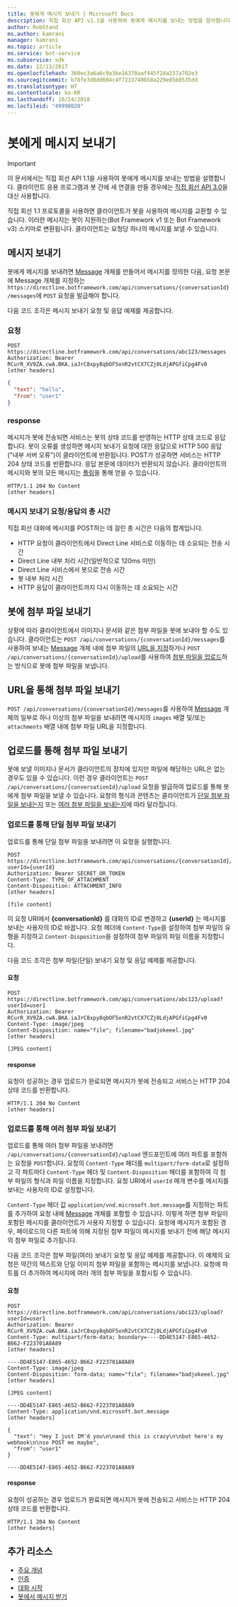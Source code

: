```yaml
---
title: 봇에게 메시지 보내기 | Microsoft Docs
description: 직접 회선 API v1.1을 사용하여 봇에게 메시지를 보내는 방법을 알아봅니다.
author: RobStand
ms.author: kamrani
manager: kamrani
ms.topic: article
ms.service: bot-service
ms.subservice: sdk
ms.date: 12/13/2017
ms.openlocfilehash: 360ec3a6a6c9a3be16370aaf445f24a237a702e3
ms.sourcegitcommit: b78fe3d8dd604c4f7233740658a229e85b8535dd
ms.translationtype: HT
ms.contentlocale: ko-KR
ms.lasthandoff: 10/24/2018
ms.locfileid: "49998020"
---
```

# <a name="send-a-message-to-the-bot"></a>봇에게 메시지 보내기

> [!IMPORTANT]
> 이 문서에서는 직접 회선 API 1.1을 사용하여 봇에게 메시지를 보내는 방법을 설명합니다. 클라이언트 응용 프로그램과 봇 간에 새 연결을 만들 경우에는 [직접 회선 API 3.0](bot-framework-rest-direct-line-3-0-send-activity.md)을 대신 사용합니다.

직접 회선 1.1 프로토콜을 사용하면 클라이언트가 봇을 사용하여 메시지를 교환할 수 있습니다. 이러한 메시지는 봇이 지원하는(Bot Framework v1 또는 Bot Framework v3) 스키마로 변환됩니다. 클라이언트는 요청당 하나의 메시지를 보낼 수 있습니다. 

## <a name="send-a-message"></a>메시지 보내기

봇에게 메시지를 보내려면 [Message](bot-framework-rest-direct-line-1-1-api-reference.md#message-object) 개체를 만들어서 메시지를 정의한 다음, 요청 본문에 Message 개체를 지정하는 `https://directline.botframework.com/api/conversations/{conversationId}/messages`에 `POST` 요청을 발급해야 합니다.

다음 코드 조각은 메시지 보내기 요청 및 응답 예제를 제공합니다.

### <a name="request"></a>요청

```http
POST https://directline.botframework.com/api/conversations/abc123/messages
Authorization: Bearer RCurR_XV9ZA.cwA.BKA.iaJrC8xpy8qbOF5xnR2vtCX7CZj0LdjAPGfiCpg4Fv0
[other headers]
```

```json
{
  "text": "hello",
  "from": "user1"
}
```

### <a name="response"></a>response

메시지가 봇에 전송되면 서비스는 봇의 상태 코드를 반영하는 HTTP 상태 코드로 응답합니다. 봇이 오류를 생성하면 메시지 보내기 요청에 대한 응답으로 HTTP 500 응답("내부 서버 오류")이 클라이언트에 반환됩니다. POST가 성공하면 서비스는 HTTP 204 상태 코드를 반환합니다. 응답 본문에 데이터가 반환되지 않습니다. 클라이언트의 메시지와 봇의 모든 메시지는 [폴링](bot-framework-rest-direct-line-1-1-receive-messages.md)을 통해 얻을 수 있습니다. 

```http
HTTP/1.1 204 No Content
[other headers]
```

### <a name="total-time-for-the-send-message-requestresponse"></a>메시지 보내기 요청/응답의 총 시간

직접 회선 대화에 메시지를 POST하는 데 걸린 총 시간은 다음의 합계입니다.

- HTTP 요청이 클라이언트에서 Direct Line 서비스로 이동하는 데 소요되는 전송 시간
- Direct Line 내부 처리 시간(일반적으로 120ms 미만)
- Direct Line 서비스에서 봇으로 전송 시간
- 봇 내부 처리 시간
- HTTP 응답이 클라이언트까지 다시 이동하는 데 소요되는 시간

## <a name="send-attachments-to-the-bot"></a>봇에 첨부 파일 보내기

상황에 따라 클라이언트에서 이미지나 문서와 같은 첨부 파일을 봇에 보내야 할 수도 있습니다. 클라이언트는 `POST /api/conversations/{conversationId}/messages`를 사용하여 보내는 [Message](bot-framework-rest-direct-line-1-1-api-reference.md#message-object) 개체 내에 첨부 파일의 [URL을 지정](#send-by-url)하거나 `POST /api/conversations/{conversationId}/upload`를 사용하여 [첨부 파일을 업로드](#upload-attachments)하는 방식으로 봇에 첨부 파일을 보냅니다.

## <a id="send-by-url"></a> URL을 통해 첨부 파일 보내기

`POST /api/conversations/{conversationId}/messages`를 사용하여 [Message](bot-framework-rest-direct-line-1-1-api-reference.md#message-object) 개체의 일부로 하나 이상의 첨부 파일을 보내려면 메시지의 `images` 배열 및/또는 `attachments` 배열 내에 첨부 파일 URL을 지정합니다.

## <a id="upload-attachments"></a> 업로드를 통해 첨부 파일 보내기

봇에 보낼 이미지나 문서가 클라이언트의 장치에 있지만 파일에 해당하는 URL은 없는 경우도 있을 수 있습니다. 이런 경우 클라이언트는 `POST /api/conversations/{conversationId}/upload` 요청을 발급하여 업로드를 통해 봇에게 첨부 파일을 보낼 수 있습니다. 요청의 형식과 콘텐츠는 클라이언트가 [단일 첨부 파일을 보내는지](#upload-one-attachment) 또는 [여러 첨부 파일을 보내는지](#upload-multiple-attachments)에 따라 달라집니다.

### <a id="upload-one-attachment"></a> 업로드를 통해 단일 첨부 파일 보내기

업로드를 통해 단일 첨부 파일을 보내려면 이 요청을 실행합니다. 

```http
POST https://directline.botframework.com/api/conversations/{conversationId}/upload?userId={userId}
Authorization: Bearer SECRET_OR_TOKEN
Content-Type: TYPE_OF_ATTACHMENT
Content-Disposition: ATTACHMENT_INFO
[other headers]

[file content]
```

이 요청 URI에서 **{conversationId}** 를 대화의 ID로 변경하고 **{userId}** 는 메시지를 보내는 사용자의 ID로 바꿉니다. 요청 헤더에 `Content-Type`을 설정하여 첨부 파일의 유형을 지정하고 `Content-Disposition`을 설정하여 첨부 파일의 파일 이름을 지정합니다.

다음 코드 조각은 첨부 파일(단일) 보내기 요청 및 응답 예제를 제공합니다.

#### <a name="request"></a>요청

```http
POST https://directline.botframework.com/api/conversations/abc123/upload?userId=user1
Authorization: Bearer RCurR_XV9ZA.cwA.BKA.iaJrC8xpy8qbOF5xnR2vtCX7CZj0LdjAPGfiCpg4Fv0
Content-Type: image/jpeg
Content-Disposition: name="file"; filename="badjokeeel.jpg"
[other headers]

[JPEG content]
```

#### <a name="response"></a>response

요청이 성공하는 경우 업로드가 완료되면 메시지가 봇에 전송되고 서비스는 HTTP 204 상태 코드를 반환합니다.

```http
HTTP/1.1 204 No Content
[other headers]
```

### <a id="upload-multiple-attachments"></a> 업로드를 통해 여러 첨부 파일 보내기

업로드를 통해 여러 첨부 파일을 보내려면 `/api/conversations/{conversationId}/upload` 엔드포인트에 여러 파트를 포함하는 요청을 `POST`합니다. 요청의 `Content-Type` 헤더를 `multipart/form-data`로 설정하고 각 파트마다 `Content-Type` 헤더 및 `Content-Disposition` 헤더를 포함하여 각 첨부 파일의 형식과 파일 이름을 지정합니다. 요청 URI에서 `userId` 매개 변수를 메시지를 보내는 사용자의 ID로 설정합니다. 

`Content-Type` 헤더 값 `application/vnd.microsoft.bot.message`를 지정하는 파트를 추가하여 요청 내에 [Message](bot-framework-rest-direct-line-1-1-api-reference.md#message-object) 개체를 포함할 수 있습니다. 이렇게 하면 첨부 파일이 포함된 메시지를 클라이언트가 사용자 지정할 수 있습니다. 요청에 메시지가 포함된 경우, 페이로드의 다른 파트에 의해 지정된 첨부 파일이 메시지를 보내기 전에 해당 메시지의 첨부 파일로 추가됩니다. 

다음 코드 조각은 첨부 파일(여러) 보내기 요청 및 응답 예제를 제공합니다. 이 예제의 요청은 약간의 텍스트와 단일 이미지 첨부 파일을 포함하는 메시지를 보냅니다. 요청에 파트를 더 추가하여 메시지에 여러 개의 첨부 파일을 포함시킬 수 있습니다.

#### <a name="request"></a>요청

```http
POST https://directline.botframework.com/api/conversations/abc123/upload?userId=user1
Authorization: Bearer RCurR_XV9ZA.cwA.BKA.iaJrC8xpy8qbOF5xnR2vtCX7CZj0LdjAPGfiCpg4Fv0
Content-Type: multipart/form-data; boundary=----DD4E5147-E865-4652-B662-F223701A8A89
[other headers]

----DD4E5147-E865-4652-B662-F223701A8A89
Content-Type: image/jpeg
Content-Disposition: form-data; name="file"; filename="badjokeeel.jpg"
[other headers]

[JPEG content]

----DD4E5147-E865-4652-B662-F223701A8A89
Content-Type: application/vnd.microsoft.bot.message
[other headers]

{
  "text": "Hey I just IM'd you\n\nand this is crazy\n\nbut here's my webhook\n\nso POST me maybe",
  "from": "user1"
}

----DD4E5147-E865-4652-B662-F223701A8A89
```

#### <a name="response"></a>response

요청이 성공하는 경우 업로드가 완료되면 메시지가 봇에 전송되고 서비스는 HTTP 204 상태 코드를 반환합니다.

```http
HTTP/1.1 204 No Content
[other headers]
```

## <a name="additional-resources"></a>추가 리소스

- [주요 개념](bot-framework-rest-direct-line-1-1-concepts.md)
- [인증](bot-framework-rest-direct-line-1-1-authentication.md)
- [대화 시작](bot-framework-rest-direct-line-1-1-start-conversation.md)
- [봇에서 메시지 받기](bot-framework-rest-direct-line-1-1-receive-messages.md)